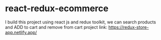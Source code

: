 # react-redux-ecommerce
I build this project using react js and redux toolkit, we can search products and ADD to cart and remove from cart
project link: https://redux-store-app.netlify.app/
